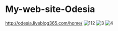 # My-web-site-Odesia
http://odesia.liveblog365.com/home/
![112](https://github.com/Emreodesia/My-web-site-Odesia-/assets/115417234/dcf7e8fd-971d-40dd-9f20-ff97617d6fe3)
![3](https://github.com/Emreodesia/My-web-site-Odesia-/assets/115417234/ebb19f3f-fcae-4737-b6df-26302886617c)
![4](https://github.com/Emreodesia/My-web-site-Odesia-/assets/115417234/2e3c593c-b4f1-4574-8367-c05fb42cf1fb)





